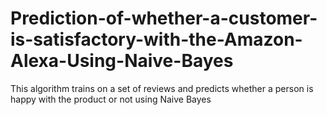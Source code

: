 # Prediction-of-whether-a-customer-is-satisfactory-with-the-Amazon-Alexa-Using-Naive-Bayes
This algorithm trains on a set of reviews and predicts whether  a person is happy with the product or not using Naive Bayes

